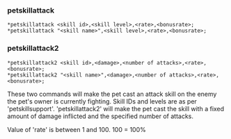 
### petskillattack
```
*petskillattack <skill id>,<skill level>,<rate>,<bonusrate>;
*petskillattack "<skill name>",<skill level>,<rate>,<bonusrate>;
```
### petskillattack2
```
*petskillattack2 <skill id>,<damage>,<number of attacks>,<rate>,<bonusrate>;
*petskillattack2 "<skill name>",<damage>,<number of attacks>,<rate>,<bonusrate>;
```

These two commands will make the pet cast an attack skill on the enemy the pet's
owner is currently fighting. Skill IDs and levels are as per 'petskillsupport'.
'petskillattack2' will make the pet cast the skill with a fixed amount of damage
inflicted and the specified number of attacks.

Value of 'rate' is between 1 and 100. 100 = 100%
